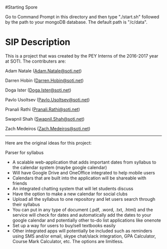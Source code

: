 #Starting Spore 

Go to Command Prompt in this directory and then type "./start.sh" followed by the path to your mongoDB database. The default path is "/c/data". 

# SIP Description 
This is a project that was created by the PEY Interns of the 2016-2017 year at SOTI. The contributers are:

Adam Natale (Adam.Natale@soti.net)

Darren Hobin (Darren.Hobin@soti.net)

Doga Ister (Doga.Ister@soti.net)

Pavlo Usoltsev (Pavlo.Usoltsev@soti.net)

Pranali Rathi (Pranali.Rathi@soti.net)

Swapnil Shah (Swapnil.Shah@soti.net)

Zach Medeiros (Zach.Medeiros@soti.net)

---------------------------------------------------------------------------------------------------------------------------------

Here are the original ideas for this project:

Parser for syllabus  
- A scalable web-application that adds important dates from syllabus to the calendar system (maybe google calendar)  
- Will have Google Drive and OneOffice integrated to help mobile users
- Calendars that are built into the application will be shareable with friends 
- An integrated chatting system that will let students discuss
- Have the option to make a new calendar for social clubs
- Upload all the syllabus to one repository and let users search through their syllabus  
- You can put in any type of document (.pdf, .word, .txt, .html) and the service will check for dates and automatically add the dates to your google calendar and potentially other to-do list applications like onenote
- Set up a way for users to buy/sell textbooks easily
- Other integrated apps will potentially be included such as reminders using SMS and/or email, skype chat/slack integration, GPA Calculator, Course Mark Calculator, etc. The options are limitless.


